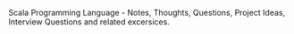 Scala Programming Language - Notes, Thoughts, Questions, Project Ideas, Interview Questions and related excersices. 
